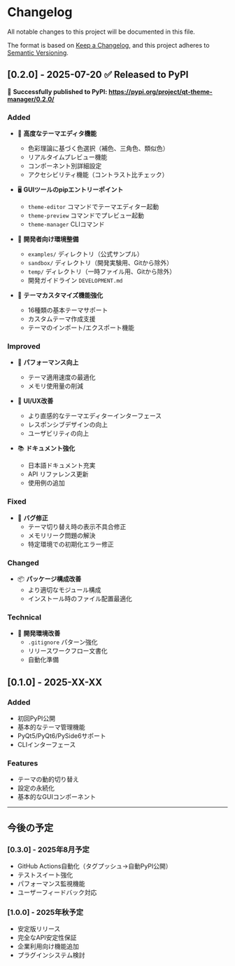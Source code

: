 # Changelog

All notable changes to this project will be documented in this file.

The format is based on [Keep a Changelog](https://keepachangelog.com/en/1.0.0/),
and this project adheres to [Semantic Versioning](https://semver.org/spec/v2.0.0.html).

## [0.2.0] - 2025-07-20 ✅ **Released to PyPI**

🎉 **Successfully published to PyPI: https://pypi.org/project/qt-theme-manager/0.2.0/**

### Added
- 🎨 **高度なテーマエディタ機能**
  - 色彩理論に基づく色選択（補色、三角色、類似色）
  - リアルタイムプレビュー機能
  - コンポーネント別詳細設定
  - アクセシビリティ機能（コントラスト比チェック）
  
- 🖥️ **GUIツールのpipエントリーポイント**
  - `theme-editor` コマンドでテーマエディター起動
  - `theme-preview` コマンドでプレビュー起動
  - `theme-manager` CLIコマンド

- 📁 **開発者向け環境整備**
  - `examples/` ディレクトリ（公式サンプル）
  - `sandbox/` ディレクトリ（開発実験用、Gitから除外）
  - `temp/` ディレクトリ（一時ファイル用、Gitから除外）
  - 開発ガイドライン `DEVELOPMENT.md`

- 🎯 **テーマカスタマイズ機能強化**
  - 16種類の基本テーマサポート
  - カスタムテーマ作成支援
  - テーマのインポート/エクスポート機能

### Improved
- 🚀 **パフォーマンス向上**
  - テーマ適用速度の最適化
  - メモリ使用量の削減

- 🎨 **UI/UX改善**
  - より直感的なテーマエディターインターフェース
  - レスポンシブデザインの向上
  - ユーザビリティの向上

- 📚 **ドキュメント強化**
  - 日本語ドキュメント充実
  - API リファレンス更新
  - 使用例の追加

### Fixed
- 🐛 **バグ修正**
  - テーマ切り替え時の表示不具合修正
  - メモリリーク問題の解決
  - 特定環境での初期化エラー修正

### Changed
- 📦 **パッケージ構成改善**
  - より適切なモジュール構成
  - インストール時のファイル配置最適化

### Technical
- 🔧 **開発環境改善**
  - `.gitignore` パターン強化
  - リリースワークフロー文書化
  - 自動化準備

## [0.1.0] - 2025-XX-XX

### Added
- 初回PyPI公開
- 基本的なテーマ管理機能
- PyQt5/PyQt6/PySide6サポート
- CLIインターフェース

### Features
- テーマの動的切り替え
- 設定の永続化
- 基本的なGUIコンポーネント

---

## 今後の予定

### [0.3.0] - 2025年8月予定
- GitHub Actions自動化（タグプッシュ→自動PyPI公開）
- テストスイート強化
- パフォーマンス監視機能
- ユーザーフィードバック対応

### [1.0.0] - 2025年秋予定
- 安定版リリース
- 完全なAPI安定性保証
- 企業利用向け機能追加
- プラグインシステム検討
